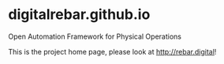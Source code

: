 # digitalrebar.github.io
Open Automation Framework for Physical Operations

This is the project home page, please look at http://rebar.digital!
